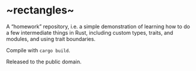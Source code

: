 # ~rectangles~

A “homework” repository, i.e. a simple demonstration of learning how to do a few intermediate things in Rust, including custom types, traits, and modules, and using trait boundaries.

Compile with `cargo build`.

Released to the public domain.
